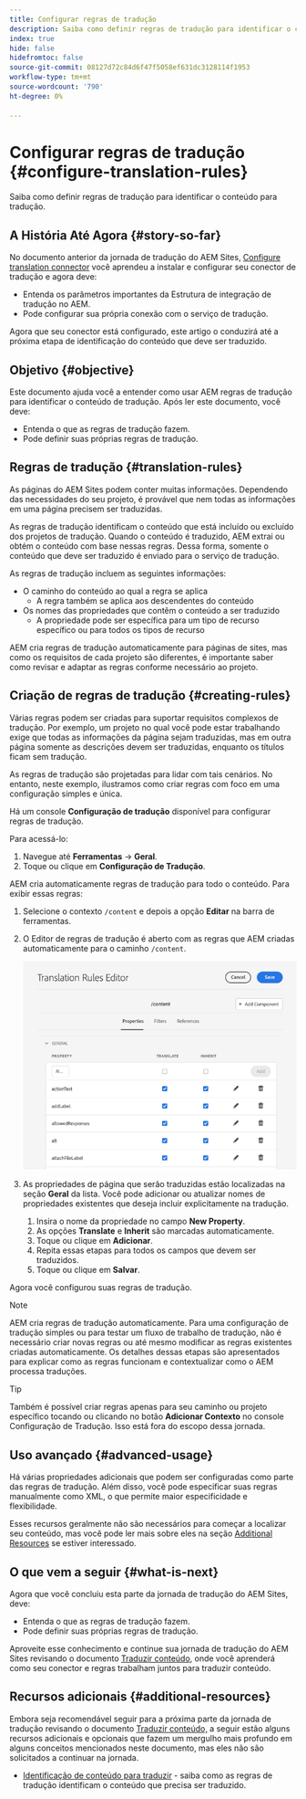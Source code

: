 ```yaml
---
title: Configurar regras de tradução
description: Saiba como definir regras de tradução para identificar o conteúdo para tradução.
index: true
hide: false
hidefromtoc: false
source-git-commit: 08127d72c84d6f47f5058ef631dc3128114f1953
workflow-type: tm+mt
source-wordcount: '790'
ht-degree: 0%

---
```



# Configurar regras de tradução {#configure-translation-rules}

Saiba como definir regras de tradução para identificar o conteúdo para tradução.

## A História Até Agora {#story-so-far}

No documento anterior da jornada de tradução do AEM Sites, [Configure translation connector](configure-connector.md) você aprendeu a instalar e configurar seu conector de tradução e agora deve:

* Entenda os parâmetros importantes da Estrutura de integração de tradução no AEM.
* Pode configurar sua própria conexão com o serviço de tradução.

Agora que seu conector está configurado, este artigo o conduzirá até a próxima etapa de identificação do conteúdo que deve ser traduzido.

## Objetivo {#objective}

Este documento ajuda você a entender como usar AEM regras de tradução para identificar o conteúdo de tradução. Após ler este documento, você deve:

* Entenda o que as regras de tradução fazem.
* Pode definir suas próprias regras de tradução.

## Regras de tradução {#translation-rules}

As páginas do AEM Sites podem conter muitas informações. Dependendo das necessidades do seu projeto, é provável que nem todas as informações em uma página precisem ser traduzidas.

As regras de tradução identificam o conteúdo que está incluído ou excluído dos projetos de tradução. Quando o conteúdo é traduzido, AEM extrai ou obtém o conteúdo com base nessas regras. Dessa forma, somente o conteúdo que deve ser traduzido é enviado para o serviço de tradução.

As regras de tradução incluem as seguintes informações:

* O caminho do conteúdo ao qual a regra se aplica
   * A regra também se aplica aos descendentes do conteúdo
* Os nomes das propriedades que contêm o conteúdo a ser traduzido
   * A propriedade pode ser específica para um tipo de recurso específico ou para todos os tipos de recurso

AEM cria regras de tradução automaticamente para páginas de sites, mas como os requisitos de cada projeto são diferentes, é importante saber como revisar e adaptar as regras conforme necessário ao projeto.

## Criação de regras de tradução {#creating-rules}

Várias regras podem ser criadas para suportar requisitos complexos de tradução. Por exemplo, um projeto no qual você pode estar trabalhando exige que todas as informações da página sejam traduzidas, mas em outra página somente as descrições devem ser traduzidas, enquanto os títulos ficam sem tradução.

As regras de tradução são projetadas para lidar com tais cenários. No entanto, neste exemplo, ilustramos como criar regras com foco em uma configuração simples e única.

Há um console **Configuração de tradução** disponível para configurar regras de tradução.

Para acessá-lo:

1. Navegue até **Ferramentas** -> **Geral**.
1. Toque ou clique em **Configuração de Tradução**.

AEM cria automaticamente regras de tradução para todo o conteúdo. Para exibir essas regras:

1. Selecione o contexto `/content` e depois a opção **Editar** na barra de ferramentas.
1. O Editor de regras de tradução é aberto com as regras que AEM criadas automaticamente para o caminho `/content`.

   ![Editor de regras de tradução](assets/translation-rules-editor.png)

1. As propriedades de página que serão traduzidas estão localizadas na seção **Geral** da lista. Você pode adicionar ou atualizar nomes de propriedades existentes que deseja incluir explicitamente na tradução.
   1. Insira o nome da propriedade no campo **New Property**.
   1. As opções **Translate** e **Inherit** são marcadas automaticamente.
   1. Toque ou clique em **Adicionar**.
   1. Repita essas etapas para todos os campos que devem ser traduzidos.
   1. Toque ou clique em **Salvar**.

Agora você configurou suas regras de tradução.

>[!NOTE]
>
>AEM cria regras de tradução automaticamente. Para uma configuração de tradução simples ou para testar um fluxo de trabalho de tradução, não é necessário criar novas regras ou até mesmo modificar as regras existentes criadas automaticamente. Os detalhes dessas etapas são apresentados para explicar como as regras funcionam e contextualizar como o AEM processa traduções.

>[!TIP]
>
>Também é possível criar regras apenas para seu caminho ou projeto específico tocando ou clicando no botão **Adicionar Contexto** no console Configuração de Tradução. Isso está fora do escopo dessa jornada.

## Uso avançado {#advanced-usage}

Há várias propriedades adicionais que podem ser configuradas como parte das regras de tradução. Além disso, você pode especificar suas regras manualmente como XML, o que permite maior especificidade e flexibilidade.

Esses recursos geralmente não são necessários para começar a localizar seu conteúdo, mas você pode ler mais sobre eles na seção [Additional Resources](#additional-resources) se estiver interessado.

## O que vem a seguir {#what-is-next}

Agora que você concluiu esta parte da jornada de tradução do AEM Sites, deve:

* Entenda o que as regras de tradução fazem.
* Pode definir suas próprias regras de tradução.

Aproveite esse conhecimento e continue sua jornada de tradução do AEM Sites revisando o documento [Traduzir conteúdo](translate-content.md), onde você aprenderá como seu conector e regras trabalham juntos para traduzir conteúdo.

## Recursos adicionais {#additional-resources}

Embora seja recomendável seguir para a próxima parte da jornada de tradução revisando o documento [Traduzir conteúdo,](translate-content.md) a seguir estão alguns recursos adicionais e opcionais que fazem um mergulho mais profundo em alguns conceitos mencionados neste documento, mas eles não são solicitados a continuar na jornada.

* [Identificação de conteúdo para traduzir](/help/sites-cloud/administering/translation/rules.md)  - saiba como as regras de tradução identificam o conteúdo que precisa ser traduzido.
